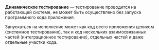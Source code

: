 **Динамическое тестирование** — тестирование проводится на работающей системе, не может быть осуществлено без запуска программного кода приложения.

Запускаться на исполнение может как код всего приложения целиком (системное тестирование), так и код нескольких взаимосвязанных частей (интеграционное тестирование), отдельных частей и даже отдельные участки кода.